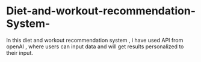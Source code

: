 # Diet-and-workout-recommendation-System-
In this diet and workout recommendation system , i have used API from openAI , where users can input data and will get results personalized to their input.  
